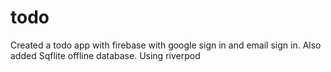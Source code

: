 # todo
 Created a todo app with firebase with google sign in and email sign in. Also added Sqflite offline database. Using riverpod 
